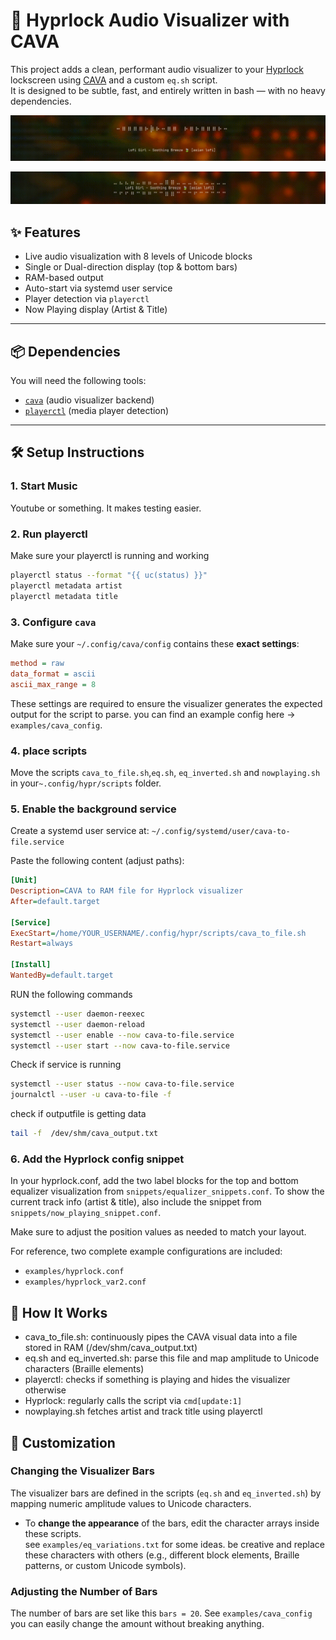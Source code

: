 # 🎵 Hyprlock Audio Visualizer with CAVA

This project adds a clean, performant audio visualizer to your [Hyprlock](https://github.com/hyprwm/hyprlock) lockscreen using [CAVA](https://github.com/karlstav/cava) and a custom `eq.sh` script.  
It is designed to be subtle, fast, and entirely written in bash — with no heavy dependencies.

![Preview](equalizer_demo1.gif)

![Preview](equalizer_demo2.gif)


## ✨ Features

- Live audio visualization with 8 levels of Unicode blocks
- Single or Dual-direction display (top & bottom bars)
- RAM-based output
- Auto-start via systemd user service
- Player detection via `playerctl`
- Now Playing display (Artist & Title)

---

## 📦 Dependencies

You will need the following tools:

- [`cava`](https://github.com/karlstav/cava) (audio visualizer backend)
- [`playerctl`](https://github.com/altdesktop/playerctl) (media player detection)

---

## 🛠️ Setup Instructions

### 1. Start Music
Youtube or something. It makes testing easier.

### 2. Run playerctl
Make sure your playerctl is running and working
```bash
playerctl status --format "{{ uc(status) }}"
playerctl metadata artist
playerctl metadata title
```

### 3. Configure `cava`

Make sure your `~/.config/cava/config` contains these **exact settings**:
```ini
method = raw
data_format = ascii
ascii_max_range = 8
```
These settings are required to ensure the visualizer generates the expected output for the script to parse.
you can find an example config here -> `examples/cava_config`.

### 4. place scripts
Move the scripts `cava_to_file.sh`,`eq.sh`, `eq_inverted.sh` and `nowplaying.sh` in your`~.config/hypr/scripts` folder.

### 5. Enable the background service
Create a systemd user service at:
```~/.config/systemd/user/cava-to-file.service```

Paste the following content (adjust paths):
```ini
[Unit]
Description=CAVA to RAM file for Hyprlock visualizer
After=default.target

[Service]
ExecStart=/home/YOUR_USERNAME/.config/hypr/scripts/cava_to_file.sh
Restart=always

[Install]
WantedBy=default.target
```

RUN the following commands
```bash
systemctl --user daemon-reexec
systemctl --user daemon-reload
systemctl --user enable --now cava-to-file.service
systemctl --user start --now cava-to-file.service
```
Check if service is running
```bash
systemctl --user status --now cava-to-file.service
journalctl --user -u cava-to-file -f
```
check if outputfile is getting data
```bash
tail -f  /dev/shm/cava_output.txt
```

### 6. Add the Hyprlock config snippet
In your hyprlock.conf, add the two label blocks for the top and bottom equalizer visualization from `snippets/equalizer_snippets.conf`.
To show the current track info (artist & title), also include the snippet from `snippets/now_playing_snippet.conf`.

Make sure to adjust the position values as needed to match your layout.

For reference, two complete example configurations are included:
- `examples/hyprlock.conf`
- `examples/hyprlock_var2.conf`

## 🧠 How It Works
- cava_to_file.sh: continuously pipes the CAVA visual data into a file stored in RAM (/dev/shm/cava_output.txt)
- eq.sh and eq_inverted.sh: parse this file and map amplitude to Unicode characters (Braille elements)
- playerctl: checks if something is playing and hides the visualizer otherwise
- Hyprlock: regularly calls the script via `cmd[update:1]`
- nowplaying.sh fetches artist and track title using playerctl

## 🎨 Customization
### Changing the Visualizer Bars

The visualizer bars are defined in the scripts (`eq.sh` and `eq_inverted.sh`) by mapping numeric amplitude values to Unicode characters.

- To **change the appearance** of the bars, edit the character arrays inside these scripts.  
  see `examples/eq_variations.txt` for some ideas. be creative and replace these characters with others (e.g., different block elements, Braille patterns, or custom Unicode symbols).

### Adjusting the Number of Bars
The number of bars are set like this `bars = 20`. See `examples/cava_config`
you can easily change the amount without breaking anything.

